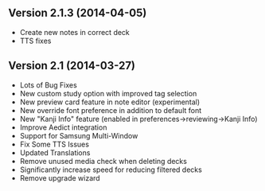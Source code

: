 ## Version 2.1.3 (2014-04-05)
 * Create new notes in correct deck
 * TTS fixes
 
## Version 2.1 (2014-03-27)
 * Lots of Bug Fixes    
 * New custom study option with improved tag selection
 * New preview card feature in note editor (experimental)
 * New override font preference in addition to default font
 * New "Kanji Info" feature (enabled in preferences->reviewing->Kanji Info)
 * Improve Aedict integration    
 * Support for Samsung Multi-Window            
 * Fix Some TTS Issues     
 * Updated Translations     
 * Remove unused media check when deleting decks
 * Significantly increase speed for reducing filtered decks
 * Remove upgrade wizard
 
